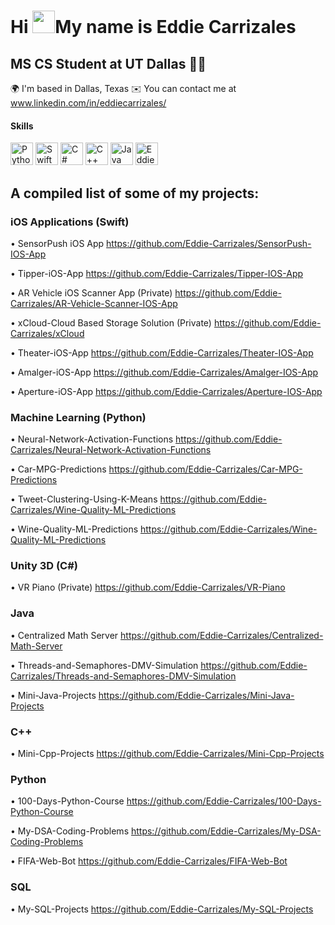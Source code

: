 Hi <img src="https://user-images.githubusercontent.com/18350557/176309783-0785949b-9127-417c-8b55-ab5a4333674e.gif" width="36" height="36" />My name is Eddie Carrizales
========================================================================================================================================

MS CS Student at UT Dallas 👨‍💻
--------------------------------

🌍  I'm based in Dallas, Texas
✉️  You can contact me at www.linkedin.com/in/eddiecarrizales/


  #### Skills
  
  <p align="left" style="margin: 0;">
    <a href="https://www.python.org/" target="_blank" rel="noreferrer"><img src="https://raw.githubusercontent.com/danielcranney/readme-generator/main/public/icons/skills/python-colored.svg" width="36" height="36" alt="Python" /></a>
    <a href="https://developer.apple.com/swift/" target="_blank" rel="noreferrer"><img src="https://raw.githubusercontent.com/danielcranney/readme-generator/main/public/icons/skills/swift-colored.svg" width="36" height="36" alt="Swift" /></a>
    <a href="https://docs.microsoft.com/en-us/dotnet/csharp/" target="_blank" rel="noreferrer"><img src="https://raw.githubusercontent.com/danielcranney/readme-generator/main/public/icons/skills/csharp-colored.svg" width="36" height="36" alt="C#" /></a>
    <a href="https://docs.microsoft.com/en-us/cpp/?view=msvc-170" target="_blank" rel="noreferrer"><img src="https://raw.githubusercontent.com/danielcranney/readme-generator/main/public/icons/skills/cplusplus-colored.svg" width="36" height="36" alt="C++" /></a>
    <a href="https://www.oracle.com/java/" target="_blank" rel="noreferrer"><img src="https://raw.githubusercontent.com/danielcranney/readme-generator/main/public/icons/skills/java-colored.svg" width="36" height="36" alt="Java" /></a>
    <a href="https://www.r-project.org/" target="_blank" rel="noreferrer"><img src="https://raw.githubusercontent.com/danielcranney/readme-generator/main/public/icons/skills/rlang-colored.svg" width="36" height="36" alt="Eddie's GIF" /></a>
  </p>
                    
A compiled list of some of my projects:
--------------------------------

### iOS Applications (Swift)

•	SensorPush iOS App
https://github.com/Eddie-Carrizales/SensorPush-IOS-App

•	Tipper-iOS-App
https://github.com/Eddie-Carrizales/Tipper-IOS-App

•	AR Vehicle iOS Scanner App (Private)
https://github.com/Eddie-Carrizales/AR-Vehicle-Scanner-IOS-App

•	xCloud-Cloud Based Storage Solution (Private)
https://github.com/Eddie-Carrizales/xCloud

•	Theater-iOS-App
https://github.com/Eddie-Carrizales/Theater-IOS-App

•	Amalger-iOS-App
https://github.com/Eddie-Carrizales/Amalger-IOS-App

•	Aperture-iOS-App
https://github.com/Eddie-Carrizales/Aperture-IOS-App

### Machine Learning (Python)

•	Neural-Network-Activation-Functions
https://github.com/Eddie-Carrizales/Neural-Network-Activation-Functions

•	Car-MPG-Predictions
https://github.com/Eddie-Carrizales/Car-MPG-Predictions

•	Tweet-Clustering-Using-K-Means
https://github.com/Eddie-Carrizales/Wine-Quality-ML-Predictions

•	Wine-Quality-ML-Predictions
https://github.com/Eddie-Carrizales/Wine-Quality-ML-Predictions

### Unity 3D (C#)

•	VR Piano (Private)
https://github.com/Eddie-Carrizales/VR-Piano

### Java

•	Centralized Math Server
https://github.com/Eddie-Carrizales/Centralized-Math-Server

•	Threads-and-Semaphores-DMV-Simulation
https://github.com/Eddie-Carrizales/Threads-and-Semaphores-DMV-Simulation

•	Mini-Java-Projects
https://github.com/Eddie-Carrizales/Mini-Java-Projects

### C++

•	Mini-Cpp-Projects
https://github.com/Eddie-Carrizales/Mini-Cpp-Projects

### Python

•	100-Days-Python-Course
https://github.com/Eddie-Carrizales/100-Days-Python-Course

•	My-DSA-Coding-Problems
https://github.com/Eddie-Carrizales/My-DSA-Coding-Problems

•	FIFA-Web-Bot
https://github.com/Eddie-Carrizales/FIFA-Web-Bot

### SQL

•	My-SQL-Projects
https://github.com/Eddie-Carrizales/My-SQL-Projects
